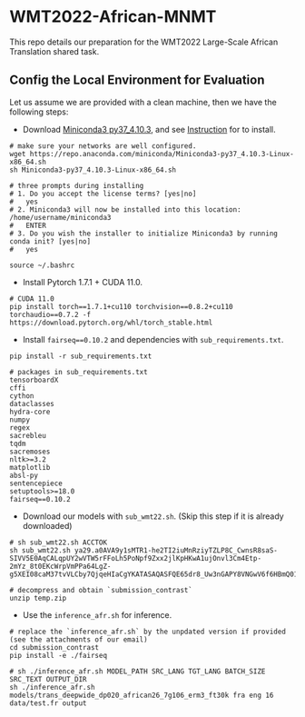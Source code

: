 # WMT2022-African-MNMT
This repo details our preparation for the WMT2022 Large-Scale African Translation shared task.

## Config the Local Environment for Evaluation

Let us assume we are provided with a clean machine, then we have the following steps:
- Download [Miniconda3 py37_4.10.3](https://repo.anaconda.com/miniconda/Miniconda3-py37_4.10.3-Linux-x86_64.sh), and see [Instruction](https://conda.io/projects/conda/en/latest/user-guide/install/linux.html) for to install.
```
# make sure your networks are well configured.
wget https://repo.anaconda.com/miniconda/Miniconda3-py37_4.10.3-Linux-x86_64.sh
sh Miniconda3-py37_4.10.3-Linux-x86_64.sh

# three prompts during installing
# 1. Do you accept the license terms? [yes|no] 
#   yes
# 2. Miniconda3 will now be installed into this location: /home/username/miniconda3
#   ENTER
# 3. Do you wish the installer to initialize Miniconda3 by running conda init? [yes|no]
#   yes

source ~/.bashrc
```

- Install Pytorch 1.7.1 + CUDA 11.0.
```
# CUDA 11.0
pip install torch==1.7.1+cu110 torchvision==0.8.2+cu110 torchaudio==0.7.2 -f https://download.pytorch.org/whl/torch_stable.html
```

- Install `fairseq==0.10.2` and dependencies with `sub_requirements.txt`.
```
pip install -r sub_requirements.txt

# packages in sub_requirements.txt
tensorboardX
cffi
cython
dataclasses
hydra-core
numpy
regex
sacrebleu
tqdm
sacremoses
nltk>=3.2
matplotlib
absl-py
sentencepiece
setuptools>=18.0
fairseq==0.10.2
```

- Download our models with `sub_wmt22.sh`. (Skip this step if it is already downloaded)
```
# sh sub_wmt22.sh ACCTOK
sh sub_wmt22.sh ya29.a0AVA9y1sMTR1-he2TI2iuMnRziyTZLP8C_CwnsR8saS-SIVV5E0AqCALqpUY2wVTW5rFFoLh5PoNpf9Zxx2jlKpHKwA1ujOnvl3Cm4Etp-2mYz_8t0EKcWrpVmPPa64LgZ-g5XEI08caM37tvVLCby7QjqeHIaCgYKATASAQASFQE65dr8_Uw3nGAPY8VNGwV6f6HBmQ0163

# decompress and obtain `submission_contrast`
unzip temp.zip
```

- Use the `inference_afr.sh` for inference.
```
# replace the `inference_afr.sh` by the unpdated version if provided (see the attachments of our email)
cd submission_contrast
pip install -e ./fairseq

# sh ./inference_afr.sh MODEL_PATH SRC_LANG TGT_LANG BATCH_SIZE SRC_TEXT OUTPUT_DIR
sh ./inference_afr.sh models/trans_deepwide_dp020_african26_7g106_erm3_ft30k fra eng 16 data/test.fr output
```

